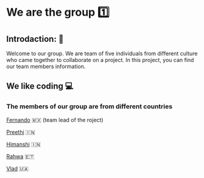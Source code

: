 # We are the group 1️⃣

## Introdaction: 👋

Welcome to our group. We are team of five individuals from different culture who
came together to collaborate on a project. In this project, you can find our
team members information.

## We like coding 💻

### The members of our group are from different countries

[Fernando](./members/fernando.md) 🇲🇽 (team lead of the roject)

[Preethi](./members/preethi.md) 🇮🇳

[Himanshi](./members/himanshi.md) 🇮🇳

[Rahwa](./members/rahwa.md) 🇪🇹

[Vlad](//members/vlad.md) 🇺🇦
